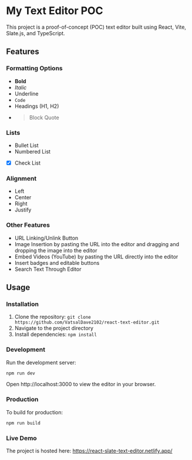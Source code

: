 # My Text Editor POC

This project is a proof-of-concept (POC) text editor built using React, Vite, Slate.js, and TypeScript.

## Features

### Formatting Options

- **Bold**
- *Italic*
- Underline
- `Code`
- Headings (H1, H2)
- > Block Quote

### Lists

- Bullet List
- Numbered List
- [x] Check List

### Alignment

- Left
- Center
- Right
- Justify

### Other Features

- URL Linking/Unlink Button
- Image Insertion by pasting the URL into the editor and dragging and dropping the image into the editor
- Embed Videos (YouTube) by pasting the URL directly into the editor
- Insert badges and editable buttons
- Search Text Through Editor

## Usage

### Installation

1. Clone the repository: `git clone https://github.com/VatsalDave2102/react-text-editor.git`
2. Navigate to the project directory
3. Install dependencies: `npm install`

### Development

Run the development server:

```bash
npm run dev
```
Open http://localhost:3000 to view the editor in your browser.

### Production

To build for production:
```bash
npm run build
```

### Live Demo
The project is hosted here: https://react-slate-text-editor.netlify.app/
